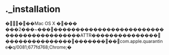 # .\_installation

����Mac OS X ���� ���2���\~���������������������������������������������ATTR���������������������������������������com.apple.quarantine�q/0081;677fd768;Chrome;�
